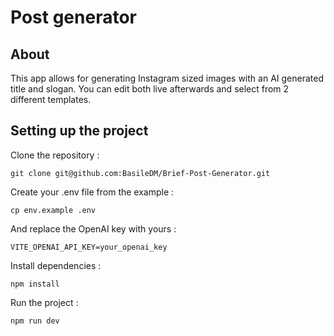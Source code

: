 
# Post generator

## About

This app allows for generating Instagram sized images with an AI generated title and slogan. You can edit both live afterwards and select from 2 different templates.

## Setting up the project

Clone the repository :

```shell
git clone git@github.com:BasileDM/Brief-Post-Generator.git
```

Create your .env file from the example :

```shell
cp env.example .env
```

And replace the OpenAI key with yours :

```shell
VITE_OPENAI_API_KEY=your_openai_key
```

Install dependencies :

```shell
npm install
```

Run the project :

```shell
npm run dev
```

